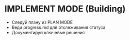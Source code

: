 # IMPLEMENT MODE (Building)

- Следуй плану из PLAN MODE
- Веди progress.md для отслеживания статуса
- Документируй ключевые решения 